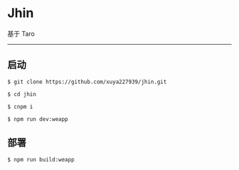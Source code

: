 # Jhin

基于 Taro

---

## 启动

```
$ git clone https://github.com/xuya227939/jhin.git

$ cd jhin

$ cnpm i

$ npm run dev:weapp
```

## 部署

```
$ npm run build:weapp
```

